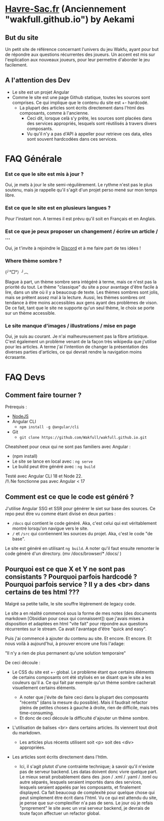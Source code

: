 # [Havre-Sac.fr](https://havre-sac.fr/home) (Anciennement "wakfull.github.io") by Aekami

## But du site
Un petit site de référence concernant l'univers du jeu Wakfu, ayant pour but de répondre aux questions récurrentes des joueurs.
Un accent est mis sur l'explication aux nouveaux joueurs, pour leur permettre d'aborder le jeu facilement.

## A l'attention des Dev
- Le site est un projet Angular
- Comme le site est une page Github statique, toutes les sources sont comprises. Ce qui implique que le contenu du site est +- hardcodé.
    - La plupart des articles sont écrits directement dans l'html des composants, comme à l'ancienne.
        - Ceci dit, lorsque celà s'y prête, les sources sont placées dans des services appropriés, lesquels sont réutilisés à travers divers composants.
        - Vu qu'il n'y a pas d'API à appeller pour retrieve ces data, elles sont souvent hardcodées dans ces services.

# FAQ Générale
### Est ce que le site est mis à jour ?
Oui, je mets à jour le site semi-régulièrement. Le rythme n'est pas le plus soutenu, mais je rappelle qu'il s'agit d'un projet perso mené sur mon temps libre.

### Est ce que le site est en plusieurs langues ?
Pour l'instant non. A termes il est prévu qu'il soit en Français et en Anglais.

### Est ce que je peux proposer un changement / écrire un article / ...
Oui, je t'invite à rejoindre le [Discord](https://discord.com/invite/49EaCMrYsY) et à me faire part de tes idées !

### Where thème sombre ?
(╯°□°）╯︵

Blague à part, un thème sombre sera intégéré à terme, mais ce n'est pas la priorité du tout. Le thème "classique" du site a pour avantage d'être facile à lire, dans un site où il y a beaucoup de texte.
Les thèmes sombres sont jolis, mais se prêtent assez mal à la lecture.
Aussi, les thèmes sombres ont tendance à être moins accessibles aux gens ayant des problèmes de vison. De ce fait, tant que le site ne supporte qu'un seul thème, le choix se porte sur un thème accessible.

### Le site manque d'images / illustrations / mise en page
Oui, je suis au courant. Je n'ai malheureusement pas la fibre artistique.
C'est également un problème venant de la façon très wikipedia que j'utilise pour les articles. A terme j'ai l'intention de changer la présentation des diverses parties d'articles, ce qui devrait rendre la navigation moins écrasante.

# FAQ Devs
## Comment faire tourner ?
Prérequis :
- [NodeJS](https://nodejs.org/en)
- Angular CLI
    - `npm install -g @angular/cli`
- Git 
    - `git clone https://github.com/Wakfull/wakfull.github.io.git`

Cheatsheet pour ceux qui ne sont pas familiers avec Angular :
- (npm install)
- Le site se lance en local  avec : `ng serve`  
- Le build peut être généré avec : `ng build`

Testé  avec Angular CLI 18 et Node 22.  
/!\\ Ne fonctionne pas avec Angular < 17  

## Comment est ce que le code est généré ?
J'utilise Angular SSG et SSR pour générer le siet sur base des sources. Ce repo peut être vu comme étant divisé en deux parties :
- `/docs` qui contient le code généré. Aka, c'est celui qui est véritablement montré lorsqu'on navigue vers le site.
- `/` et `/src` qui contiennent les sources du projet. Aka, c'est le code "de base".

Le site est généré en utilisant `ng build`.
A noter qu'il faut ensuite remonter le code généré d'un directory.
(mv /docs/browser/* /docs/ )


## Pourquoi est ce que X et Y ne sont pas consistants ? Pourquoi parfois hardcodé ? Pourquoi parfois service ? Il y a des \<br\> dans certains de tes html ???
Malgré sa petite taille, le site souffre légèrement de legacy code.

Le site a en réalité commencé sous la forme de mes notes (des documents markdown [Obsidian pour ceux qui connaissent]) que j'avais mises à disposition et adaptées en html "vite fait" pour répondre aux questions récurrentes sur le stream. Ca avait l'avantage d'être "quick and easy".

Puis j'ai commencé à ajouter du contenu au site. Et encore. Et encore. Et nous voilà à aujourd'hui, à prouver encore une fois l'adage:

"Il n'y a rien de plus permanent qu'une solution temporaire"

De ceci découle :
- Le CSS du site est +- global. Le problème étant que certains éléments de certains composants ont été stylisés en se disant que le site a les couleurs qu'il a. Ce qui fait par exemple qu'un thème sombre cacherait visuellement certains éléments.
    - A noter que j'évite de faire ceci dans la plupart des composants "récents" (dans la mesure du possible). Mais il faudrait refactor pleins de petites choses à gauche à droite, rien de difficile, mais très time-consuming.
    - Et donc de ceci découle la difficulté d'ajouter un thême sombre.

- L'utilisation de balises \<br\> dans certains articles. Ils viennent tout droit du markdown.
    - Les articles plus récents utilisent soit \<p\> soit des \<div\> appropriées.

- Les articles sont écrits directement dans l'htlm.
    - Ici, il s'agit plutot d'une contrainte technique; à savoir qu'il n'existe pas de serveur backend. Les datas doivent donc vivre quelque part. Le mieux serait probablement dans des .json / .xml / .yaml / .toml ou autre séparés, lesquels seraient importés dans des services, lesquels seraient appelés par les composants, et finalement displayed. Ca fait beaucoup de complexité pour quelque chose qui peut simplement être écrit dans l'html. Vu ce qui est attendu du site, je pense que sur-complexifier n'a pas de sens. Le jour où je refais "proprement" le site avec un vrai serveur backend, je devrais de toute façon affectuer un refactor global.

